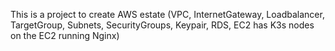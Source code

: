 This is a project to create AWS estate (VPC, InternetGateway, Loadbalancer, TargetGroup, Subnets, SecurityGroups, Keypair, RDS, EC2 has K3s nodes on the EC2 running Nginx)